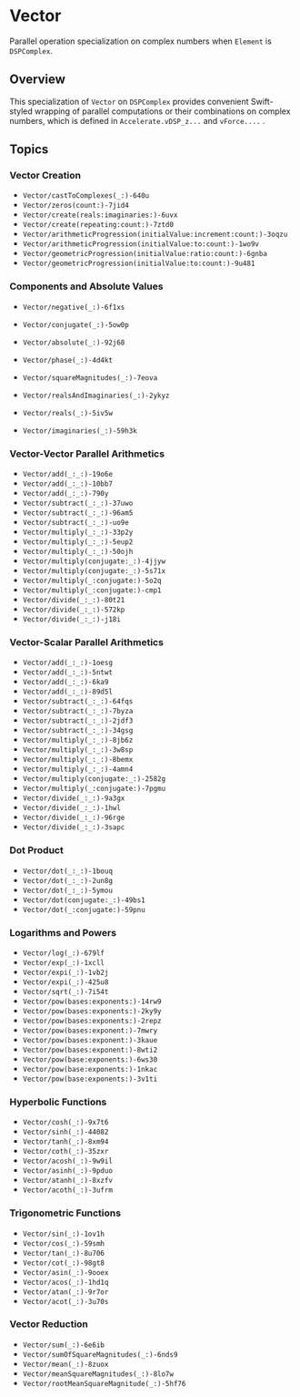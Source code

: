 #  Vector<DSPComplex>
Parallel operation specialization on complex numbers when `Element` is `DSPComplex`.

## Overview

This specialization of ``Vector`` on `DSPComplex` provides convenient Swift-styled wrapping of
parallel computations or their combinations on complex numbers,
which is defined in `Accelerate.vDSP_z...` and `vForce....` . 

## Topics

### Vector Creation
- ``Vector/castToComplexes(_:)-640u``
- ``Vector/zeros(count:)-7jid4``
- ``Vector/create(reals:imaginaries:)-6uvx``
- ``Vector/create(repeating:count:)-7ztd0``
- ``Vector/arithmeticProgression(initialValue:increment:count:)-3oqzu``
- ``Vector/arithmeticProgression(initialValue:to:count:)-1wo9v``
- ``Vector/geometricProgression(initialValue:ratio:count:)-6gnba``
- ``Vector/geometricProgression(initialValue:to:count:)-9u481``

### Components and Absolute Values

- ``Vector/negative(_:)-6f1xs``
- ``Vector/conjugate(_:)-5ow0p``

- ``Vector/absolute(_:)-92j68``
- ``Vector/phase(_:)-4d4kt``
- ``Vector/squareMagnitudes(_:)-7eova``

- ``Vector/realsAndImaginaries(_:)-2ykyz``
- ``Vector/reals(_:)-5iv5w``
- ``Vector/imaginaries(_:)-59h3k``


### Vector-Vector Parallel Arithmetics
- ``Vector/add(_:_:)-19o6e``
- ``Vector/add(_:_:)-10bb7``
- ``Vector/add(_:_:)-790y``
- ``Vector/subtract(_:_:)-37uwo``
- ``Vector/subtract(_:_:)-96am5``
- ``Vector/subtract(_:_:)-uo9e``
- ``Vector/multiply(_:_:)-33p2y``
- ``Vector/multiply(_:_:)-5eup2``
- ``Vector/multiply(_:_:)-50ojh``
- ``Vector/multiply(conjugate:_:)-4jjyw``
- ``Vector/multiply(conjugate:_:)-5s71x``
- ``Vector/multiply(_:conjugate:)-5o2q``
- ``Vector/multiply(_:conjugate:)-cmp1``
- ``Vector/divide(_:_:)-80t21``
- ``Vector/divide(_:_:)-572kp``
- ``Vector/divide(_:_:)-j18i``


### Vector-Scalar Parallel Arithmetics
- ``Vector/add(_:_:)-1oesg``
- ``Vector/add(_:_:)-5ntwt``
- ``Vector/add(_:_:)-6ka9``
- ``Vector/add(_:_:)-89d5l``
- ``Vector/subtract(_:_:)-64fqs``
- ``Vector/subtract(_:_:)-7byza``
- ``Vector/subtract(_:_:)-2jdf3``
- ``Vector/subtract(_:_:)-34gsg``
- ``Vector/multiply(_:_:)-8jb6z``
- ``Vector/multiply(_:_:)-3w8sp``
- ``Vector/multiply(_:_:)-8bemx``
- ``Vector/multiply(_:_:)-4amn4``
- ``Vector/multiply(conjugate:_:)-2582g``
- ``Vector/multiply(_:conjugate:)-7pgmu``
- ``Vector/divide(_:_:)-9a3gx``
- ``Vector/divide(_:_:)-1hwl``
- ``Vector/divide(_:_:)-96rge``
- ``Vector/divide(_:_:)-3sapc``

### Dot Product
- ``Vector/dot(_:_:)-1bouq``
- ``Vector/dot(_:_:)-2un8g``
- ``Vector/dot(_:_:)-5ymou``
- ``Vector/dot(conjugate:_:)-49bs1``
- ``Vector/dot(_:conjugate:)-59pnu``

### Logarithms and Powers
- ``Vector/log(_:)-679lf``
- ``Vector/exp(_:)-1xcll``
- ``Vector/expi(_:)-1vb2j``
- ``Vector/expi(_:)-425u8``
- ``Vector/sqrt(_:)-7i54t``
- ``Vector/pow(bases:exponents:)-14rw9``
- ``Vector/pow(bases:exponents:)-2ky9y``
- ``Vector/pow(bases:exponents:)-2repz``
- ``Vector/pow(bases:exponent:)-7mwry``
- ``Vector/pow(bases:exponent:)-3kaue``
- ``Vector/pow(bases:exponent:)-8wti2``
- ``Vector/pow(base:exponents:)-6ws30``
- ``Vector/pow(base:exponents:)-1nkac``
- ``Vector/pow(base:exponents:)-3v1ti``

### Hyperbolic Functions
- ``Vector/cosh(_:)-9x7t6``
- ``Vector/sinh(_:)-44082``
- ``Vector/tanh(_:)-8xm94``
- ``Vector/coth(_:)-35zxr``
- ``Vector/acosh(_:)-9w9il``
- ``Vector/asinh(_:)-9pduo``
- ``Vector/atanh(_:)-8xzfv``
- ``Vector/acoth(_:)-3ufrm``

### Trigonometric Functions
- ``Vector/sin(_:)-1ov1h``
- ``Vector/cos(_:)-59smh``
- ``Vector/tan(_:)-8u706``
- ``Vector/cot(_:)-98gt8``
- ``Vector/asin(_:)-9ooex``
- ``Vector/acos(_:)-1hd1q``
- ``Vector/atan(_:)-9r7or``
- ``Vector/acot(_:)-3u70s``

### Vector Reduction
- ``Vector/sum(_:)-6e6ib``
- ``Vector/sumOfSquareMagnitudes(_:)-6nds9``
- ``Vector/mean(_:)-8zuox``
- ``Vector/meanSquareMagnitudes(_:)-8lo7w``
- ``Vector/rootMeanSquareMagnitude(_:)-5hf76``
